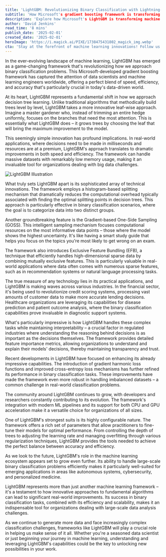 ```yaml
---
title: 'LightGBM: Revolutionizing Binary Classification with Lightning-Fast Machine Learning'
subtitle: 'How Microsoft's gradient boosting framework is transforming machine learning efficiency'
description: 'Explore how Microsoft's LightGBM is transforming machine learning with its innovative leaf-wise approach to decision tree learning, offering unprecedented speed and efficiency in binary classification tasks. Learn about its technical innovations, real-world applications, and why it's becoming the go-to choice for data scientists worldwide.'
author: 'David Jenkins'
read_time: '8 mins'
publish_date: '2025-02-01'
created_date: '2025-02-01'
heroImage: 'https://i.magick.ai/PIXE/1738475431802_magick_img.webp'
cta: 'Stay at the forefront of machine learning innovations! Follow us on LinkedIn for regular updates on groundbreaking technologies like LightGBM and expert insights into the evolving world of data science.'
---
```


In the ever-evolving landscape of machine learning, LightGBM has emerged as a game-changing framework that's revolutionizing how we approach binary classification problems. This Microsoft-developed gradient boosting framework has captured the attention of data scientists and machine learning engineers worldwide, offering a perfect blend of speed, efficiency, and accuracy that's particularly crucial in today's data-driven world.

At its heart, LightGBM represents a fundamental shift in how we approach decision tree learning. Unlike traditional algorithms that methodically build trees level by level, LightGBM takes a more innovative leaf-wise approach. Imagine a master gardener who, instead of trimming an entire hedge uniformly, focuses on the branches that need the most attention. This is essentially what LightGBM does – it grows trees by choosing the leaf that will bring the maximum improvement to the model.

This seemingly simple innovation has profound implications. In real-world applications, where decisions need to be made in milliseconds and resources are at a premium, LightGBM's approach translates to dramatic improvements in both speed and efficiency. The framework can handle massive datasets with remarkably low memory usage, making it an invaluable tool for organizations dealing with big data challenges.

![LightGBM Illustration](https://via.placeholder.com/512x256.png)

What truly sets LightGBM apart is its sophisticated array of technical innovations. The framework employs a histogram-based splitting mechanism that dramatically reduces the computational overhead typically associated with finding the optimal splitting points in decision trees. This approach is particularly effective in binary classification scenarios, where the goal is to categorize data into two distinct groups.

Another groundbreaking feature is the Gradient-based One-Side Sampling (GOSS). This intelligent sampling mechanism focuses computational resources on the most informative data points – those where the model shows the highest uncertainty. It's like having a smart study guide that helps you focus on the topics you're most likely to get wrong on an exam.

The framework also introduces Exclusive Feature Bundling (EFB), a technique that efficiently handles high-dimensional sparse data by combining mutually exclusive features. This is particularly valuable in real-world applications where data often comes with numerous sparse features, such as in recommendation systems or natural language processing tasks.

The true measure of any technology lies in its practical applications, and LightGBM is making waves across various industries. In the financial sector, it's being used to revolutionize credit scoring systems, processing vast amounts of customer data to make more accurate lending decisions. Healthcare organizations are leveraging its capabilities for disease prediction and patient outcome analysis, where the binary classification capabilities prove invaluable in diagnostic support systems.

What's particularly impressive is how LightGBM handles these complex tasks while maintaining interpretability – a crucial factor in regulated industries where understanding the reasoning behind decisions is as important as the decisions themselves. The framework provides detailed feature importance metrics, allowing organizations to understand and explain their models' decisions, thereby maintaining transparency and trust.

Recent developments in LightGBM have focused on enhancing its already impressive capabilities. The introduction of gradient harmonic loss functions and improved cross-entropy loss mechanisms has further refined its performance in binary classification tasks. These improvements have made the framework even more robust in handling imbalanced datasets – a common challenge in real-world classification problems.

The community around LightGBM continues to grow, with developers and researchers constantly contributing to its evolution. The framework's integration with modern ML pipelines and its support for both CPU and GPU acceleration make it a versatile choice for organizations of all sizes.

One of LightGBM's strongest suits is its highly configurable nature. The framework offers a rich set of parameters that allow practitioners to fine-tune their models for optimal performance. From controlling the depth of trees to adjusting the learning rate and managing overfitting through various regularization techniques, LightGBM provides the tools needed to achieve the perfect balance between accuracy and efficiency.

As we look to the future, LightGBM's role in the machine learning ecosystem appears set to grow even further. Its ability to handle large-scale binary classification problems efficiently makes it particularly well-suited for emerging applications in areas like autonomous systems, cybersecurity, and personalized medicine.

LightGBM represents more than just another machine learning framework – it's a testament to how innovative approaches to fundamental algorithms can lead to significant real-world improvements. Its success in binary classification tasks, combined with its efficiency and scalability, makes it an indispensable tool for organizations dealing with large-scale data analysis challenges.

As we continue to generate more data and face increasingly complex classification challenges, frameworks like LightGBM will play a crucial role in helping us make sense of it all. Whether you're a seasoned data scientist or just beginning your journey in machine learning, understanding and leveraging LightGBM's capabilities could be the key to unlocking new possibilities in your work.